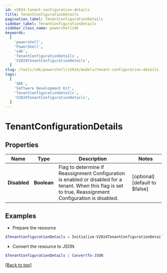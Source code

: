 ```yaml
---
id: v2024-tenant-configuration-details
title: TenantConfigurationDetails
pagination_label: TenantConfigurationDetails
sidebar_label: TenantConfigurationDetails
sidebar_class_name: powershellsdk
keywords:
  [
    'powershell',
    'PowerShell',
    'sdk',
    'TenantConfigurationDetails',
    'V2024TenantConfigurationDetails',
  ]
slug: /tools/sdk/powershell/v2024/models/tenant-configuration-details
tags:
  [
    'SDK',
    'Software Development Kit',
    'TenantConfigurationDetails',
    'V2024TenantConfigurationDetails',
  ]
---
```


# TenantConfigurationDetails

## Properties

| Name | Type | Description | Notes |
| --- | --- | --- | --- |
| **Disabled** | **Boolean** | Flag to determine if Reassignment Configuration is enabled or disabled for a tenant. When this flag is set to true, Reassignment Configuration is disabled. | [optional] [default to $false] |

## Examples

- Prepare the resource

```powershell
$TenantConfigurationDetails = Initialize-V2024TenantConfigurationDetails  -Disabled true
```

- Convert the resource to JSON

```powershell
$TenantConfigurationDetails | ConvertTo-JSON
```

[[Back to top]](#)
